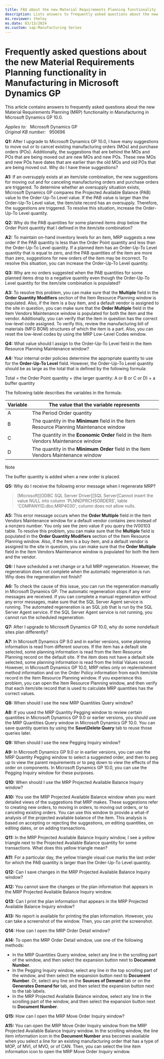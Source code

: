 ```yaml
---
title: FAQ about the new Material Requirements Planning functionality
description: Lists answers to frequently asked questions about the new Material Requirements Planning functionality in Manufacturing in Microsoft Dynamics GP 10.0.
ms.reviewer: theley
ms.date: 03/13/2024
ms.custom: sap:Manufacturing Series
---
```

# Frequently asked questions about the new Material Requirements Planning functionality in Manufacturing in Microsoft Dynamics GP

This article contains answers to frequently asked questions about the new Material Requirements Planning (MRP) functionality in Manufacturing in Microsoft Dynamics GP 10.0.

_Applies to:_ &nbsp; Microsoft Dynamics GP  
_Original KB number:_ &nbsp; 950696

**Q1:** After I upgrade to Microsoft Dynamics GP 10.0, I have many suggestions to move out or to cancel existing manufacturing orders (MOs) and purchase orders (POs). Additionally, the suggestions that are behind the MOs and POs that are being moved out are new MOs and new POs. These new MOs and new POs have dates that are earlier than the old MOs and old POs that are being moved out. Why do I have these suggestions?

**A1:** If an oversupply exists at an item/site combination, the new suggestions for moving out and for canceling manufacturing orders and purchase orders are triggered. To determine whether an oversupply situation exists, Microsoft Dynamics GP compares the Projected Available Balance (PAB) value to the Order-Up-To Level value. If the PAB value is larger than the Order-Up-To Level value, the item/site record has an oversupply. Therefore, the suggestions are triggered. To resolve this situation, increase the Order-Up-To Level quantity.

**Q2:** Why do the PAB quantities for some planned items drop below the Order Point quantity that I defined in the item/site combination?

**A2:** To maintain on-hand inventory levels for an item, MRP suggests a new order if the PAB quantity is less than the Order Point quantity and less than the Order-Up-To Level quantity. If a planned item has an Order-Up-To Level quantity that is equal to zero, and the PAB quantities of the item are more than zero, suggestions for new orders of the item may be incorrect. To resolve this situation, you can increase the Order-Up-To Level quantity.

**Q3:** Why are no orders suggested when the PAB quantities for some planned items drop to a negative quantity even though the Order-Up-To Level quantity for the item/site combination is populated?

**A3:** To resolve this problem, you can make sure that the **Multiple** field in the **Order Quantity Modifiers** section of the Item Resource Planning window is populated. Also, if the item is a buy item, and a default vendor is assigned to the site in question, you can make sure that the **Order Multiple** field in the Item Vendors Maintenance window is populated for both the item and the vendor. Additionally, you can verify that the item in question has the correct low-level code assigned. To verify this, review the manufacturing bill of materials (MFG BOM) structures of which the item is a part. Also, you can reset the low-level codes by using the MRP Low-Level Codes window.

**Q4:** What value should I assign to the Order-Up-To Level field in the Item Resource Planning Maintenance window?

**A4:** Your internal order policies determine the appropriate quantity to use for the **Order-Up-To Level** field. However, the Order-Up-To Level quantity should be as large as the total that is defined by the following formula:

Total = the Order Point quantity + (the larger quantity: A or B or C or D) + a buffer quantity

The following table describes the variables in the formula:

|Variable|The value that the variable represents|
|---|---|
|A|The Period Order quantity|
|B|The quantity in the **Minimum** field in the Item Resource Planning Maintenance window|
|C|The quantity in the **Economic Order** field in the Item Vendors Maintenance window|
|D|The quantity in the **Minimum Order** field in the Item Vendors Maintenance window|
  
> [!NOTE]
> The buffer quantity is added when a new order is placed.

**Q5:** Why do I receive the following error message when I regenerate MRP?

> [Microsoft][ODBC SQL Server Driver][SQL Server]Cannot insert the value NULL into column 'PLNNDPRCHSORDERS', table 'COMPANYID.dbo.MRP4030'; column does not allow nulls.

**A5:** This error message occurs when the **Order Multiple** field in the Item Vendors Maintenance window for a default vendor contains zero instead of a nonzero number. You only see the zero value if you query the IV00103 table. To resolve this problem, you can make sure that the **Multiple** field is populated in the **Order Quantity Modifiers** section of the Item Resource Planning window. Also, if the item is a buy item, and a default vendor is assigned to the site in question, you can make sure that the **Order Multiple** field in the Item Vendors Maintenance window is populated for both the item and the vendor.

**Q6:** I have scheduled a net change or a full MRP regeneration. However, the regeneration does not complete when the automatic regeneration is run. Why does the regeneration not finish?

**A6:** To check the cause of this issue, you can run the regeneration manually in Microsoft Dynamics GP. The automatic regeneration stops if any error messages are received. If you can complete a manual regeneration without any error messages, make sure that the SQL Server Agent service is running. The automated regeneration is an SQL job that is run by the SQL Server Agent service. If the SQL Server Agent service is not running, you cannot run the scheduled regeneration.

**Q7:** After I upgrade to Microsoft Dynamics GP 10.0, why do some nondefault sites plan differently?

**A7:** In Microsoft Dynamics GP 9.0 and in earlier versions, some planning information is read from different sources. If the item has a default site selected, some planning information is read from the Item Resource Planning record on the default site. If the item does not have a default site selected, some planning information is read from the Initial Values record. However, in Microsoft Dynamics GP 10.0, MRP relies only on replenishment method information and on the Order Policy information from each item/site record in the Item Resource Planning window. If you experience this problem, you can open the Item Resource Planning window, and then verify that each item/site record that is used to calculate MRP quantities has the correct values.

**Q8:** When should I use the new MRP Quantities Query window?

**A8:** If you used the MRP Quantity Pegging window to review certain quantities in Microsoft Dynamics GP 9.0 or earlier versions, you should use the MRP Quantities Query window in Microsoft Dynamics GP 10.0. You can save quantity queries by using the **Save\Delete Query** tab to reuse those queries later.

**Q9:** When should I use the new Pegging Inquiry window?

**A9:** In Microsoft Dynamics GP 9.0 or in earlier versions, you can use the MRP Quantity Pegging window to select a suggested order, and then to peg up to view the parent requirements or to peg down to view the effects of the order on components. In Microsoft Dynamics GP 10.0, you can use the Pegging Inquiry window for these purposes.

**Q10:** When should I use the MRP Projected Available Balance Inquiry window?

**A10:** You use the MRP Projected Available Balance window when you want detailed views of the suggestions that MRP makes. These suggestions refer to creating new orders, to moving in orders, to moving out orders, or to canceling existing orders. You can use this window to provide a what-if analysis of the projected available balance of the item. This analysis is based on accepting or rejecting the suggestions, on editing quantities, on editing dates, or on adding transactions.

**Q11:** In the MRP Projected Available Balance Inquiry window, I see a yellow triangle next to the Projected Available Balance quantity for some transactions. What does this yellow triangle mean?

**A11:** For a particular day, the yellow triangle visual cue marks the last order for which the PAB quantity is larger than the Order-Up-To Level quantity.

**Q12:** Can I save changes in the MRP Projected Available Balance Inquiry window?

**A12:** You cannot save the changes or the plan information that appears in the MRP Projected Available Balance Inquiry window.

**Q13:** Can I print the plan information that appears in the MRP Projected Available Balance Inquiry window?

**A13:** No report is available for printing the plan information. However, you can take a screenshot of the window. Then, you can print the screenshot.

**Q14:** How can I open the MRP Order Detail window?

**A14:** To open the MRP Order Detail window, use one of the following methods:

- In the MRP Quantities Query window, select any line in the scrolling part of the window, and then select the expansion button next to **Document Number**.
- In the Pegging Inquiry window, select any line in the top scrolling part of the window, and then select the expansion button next to **Document Number**. Or, select any line on the **Sources of Demand** tab or on the **Generates Demand for** tab, and then select the expansion button next to the tab labels.
- In the MRP Projected Available Balance window, select any line in the scrolling part of the window, and then select the expansion button next to **Document Number**.

**Q15:** How can I open the MRP Move Order Inquiry window?

**A15:** You can open the MRP Move Order Inquiry window from the MRP Projected Available Balance Inquiry window. In the scrolling window, the line item information icon in the **Document Number** area becomes available when you select a line for an existing manufacturing order that has a type of MOP, of MVI, of MVO, or of CAN. Then, you can select the line item information icon to open the MRP Move Order Inquiry window.
